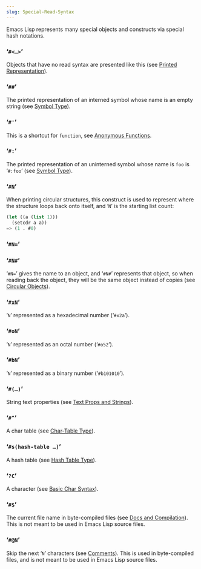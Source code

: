 ```yaml
---
slug: Special-Read-Syntax
---
```


Emacs Lisp represents many special objects and constructs via special hash notations.

### ‘`#<…>`’

Objects that have no read syntax are presented like this (see [Printed Representation](Printed-Representation)).

### ‘`##`’

The printed representation of an interned symbol whose name is an empty string (see [Symbol Type](Symbol-Type)).

### ‘`#'`’

This is a shortcut for `function`, see [Anonymous Functions](Anonymous-Functions).

### ‘`#:`’

The printed representation of an uninterned symbol whose name is `foo` is ‘`#:foo`’ (see [Symbol Type](Symbol-Type)).

### ‘`#N`’

When printing circular structures, this construct is used to represent where the structure loops back onto itself, and ‘`N`’ is the starting list count:

```lisp
(let ((a (list 1)))
  (setcdr a a))
=> (1 . #0)
```

### ‘`#N=`’

### ‘`#N#`’

‘`#N=`’ gives the name to an object, and ‘`#N#`’ represents that object, so when reading back the object, they will be the same object instead of copies (see [Circular Objects](Circular-Objects)).

### ‘`#xN`’

‘`N`’ represented as a hexadecimal number (‘`#x2a`’).

### ‘`#oN`’

‘`N`’ represented as an octal number (‘`#o52`’).

### ‘`#bN`’

‘`N`’ represented as a binary number (‘`#b101010`’).

### ‘`#(…)`’

String text properties (see [Text Props and Strings](Text-Props-and-Strings)).

### ‘`#^`’

A char table (see [Char-Table Type](Char_002dTable-Type)).

### ‘`#s(hash-table …)`’

A hash table (see [Hash Table Type](Hash-Table-Type)).

### ‘`?C`’

A character (see [Basic Char Syntax](Basic-Char-Syntax)).

### ‘`#$`’

The current file name in byte-compiled files (see [Docs and Compilation](Docs-and-Compilation)). This is not meant to be used in Emacs Lisp source files.

### ‘`#@N`’

Skip the next ‘`N`’ characters (see [Comments](Comments)). This is used in byte-compiled files, and is not meant to be used in Emacs Lisp source files.
